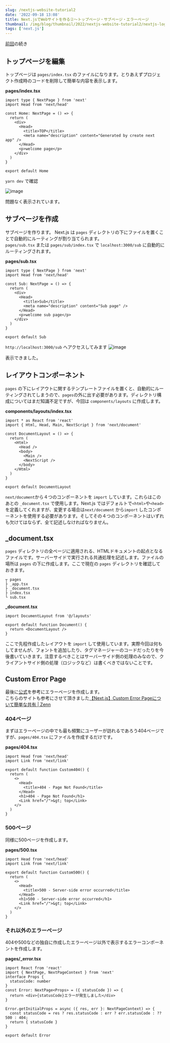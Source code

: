 ```yaml
---
slug: /nextjs-website-tutorial2
date: '2022-09-18 13:08'
title: Next.jsでWebサイトを作る②〜トップページ・サブページ・エラーページ
thumbnail: /img/blog/thumbnail/2022/nextjs-website-tutorial2/nextjs-logo.png
tags: ['next.js']
---
```

[前回](/nextjs-website-tutorial)の続き

## トップページを編集
トップページは `pages/index.tsx` のファイルになります。とりあえずプロジェクト作成時のコードを削除して簡単な内容を表示します。

**pages/index.tsx**  
```tsx
import type { NextPage } from 'next'
import Head from 'next/head'

const Home: NextPage = () => {
  return (
    <div>
      <Head>
        <title>TOP</title>
        <meta name="description" content="Generated by create next app" />
      </Head>
      <p>welcome page</p>
    </div>
  )
}

export default Home
```
`yarn dev` で確認

![image](/img/blog/contents/2022/09/2022-09-17-14.20.01.png)

問題なく表示されています。

## サブページを作成
サブページを作ります。
Next.js は `pages` ディレクトリの下にファイルを置くことで自動的にルーティングが割り当てられます。  
`pages/sub.tsx` または `pages/sub/index.tsx` で `localhost:3000/sub` に自動的にルーティングされます。

**pages/sub.tsx**  
```tsx
import type { NextPage } from 'next'
import Head from 'next/head'

const Sub: NextPage = () => {
  return (
    <div>
      <Head>
        <title>Sub</title>
        <meta name="description" content="Sub page" />
      </Head>
      <p>welcome sub page</p>
    </div>
  )
}

export default Sub
```
`http://localhost:3000/sub` へアクセスしてみます
![image](/img/blog/contents/2022/09/2022-09-17-14.47.58.png)

表示できました。

## レイアウトコンポーネント
`pages` の下にレイアウトに関するテンプレートファイルを置くと、自動的にルーティングされてしまうので、`pages`の外に出す必要があります。ディレクトリ構成についてはまだ知識不足ですが、今回は `components/layouts` に作成します。

**components/layouts/index.tsx**  
```tsx
import * as React from 'react'
import { Html, Head, Main, NextScript } from 'next/document'

const DocumentLayout = () => {
  return (
    <Html>
      <Head />
      <body>
        <Main />
        <NextScript />
      </body>
    </Html>
  )
}

export default DocumentLayout
```
`next/document`から４つのコンポーネントを `import` しています。これらはこのあとの `_document.tsx` で使用します。Next.js ではデフォルトで`<html>`や`<head>`を定義してくれますが、変更する場合は`next/document` から`import` したコンポーネントを使用する必要があります。そしてその４つのコンポーネントはいずれも欠けてはならず、全て記述しなければなりません。

## _document.tsx
`pages` ディレクトリの全ページに適用される、HTMLドキュメントの起点となるファイルです。サーバーサイドで実行される共通処理を記述します。ファイルの場所は `pages` の下に作成します。ここで現在の `pages` ディレクトリを確認しておきます。
```
┬ pages
├ _app.tsx
├ _document.tsx
├ index.tsx
└ sub.tsx
```
**_document.tsx**  
```tsx
import DocumentLayout from '@/layouts'

export default function Document() {
  return <DocumentLayout />
}
```
ここで先程作成したレイアウトを `import` して使用しています。実際今回は何もしてませんが、フォントを追加したり、タグマネージャーのコードだったりを今後書いていきます。注意するべきことはサーバーサイド側の処理のみなので、クライアントサイド側の処理（ロジックなど）は書くべきではないことです。

## Custom Error Page
最後に[公式](https://nextjs.org/docs/advanced-features/custom-error-page)を参考にエラーページを作成します。  
こちらのサイトも参考にさせて頂きました[【Next.js】Custom Error Pageについて簡単な共有 | Zenn](https://zenn.dev/mizuneko4345/articles/c576dfce8a49be)

### 404ページ
まずはエラーページの中でも最も頻繁にユーザーが訪れるであろう404ページですが、`pages/404.tsx` にファイルを作成するだけです。

**pages/404.tsx**  
```tsx
import Head from 'next/head'
import Link from 'next/link'

export default function Custom404() {
  return (
    <>
      <Head>
        <title>404 - Page Not Found</title>
      </Head>
      <h1>404 - Page Not Found</h1>
      <Link href="/">&gt; top</Link>
    </>
  )
}
```
### 500ページ
同様に500ページを作成します。

**pages/500.tsx**  
```tsx
import Head from 'next/head'
import Link from 'next/link'

export default function Custom500() {
  return (
    <>
      <Head>
        <title>500 - Server-side error occurred</title>
      </Head>
      <h1>500 - Server-side error occurred</h1>
      <Link href="/">&gt; top</Link>
    </>
  )
}
```

### それ以外のエラーページ
404や500などの独自に作成したエラーページ以外で表示するエラーコンポーネントを作成します。

**pages/_error.tsx**  
```tsx
import React from 'react'
import { NextPage, NextPageContext } from 'next'
interface Props {
  statusCode: number
}
const Error: NextPage<Props> = ({ statusCode }) => {
  return <div>{statusCode}エラーが発生しました</div>
}

Error.getInitialProps = async ({ res, err }: NextPageContext) => {
  const statusCode = res ? res.statusCode : err ? err.statusCode : ?? 500 : 404;
  return { statusCode }
}

export default Error
```
